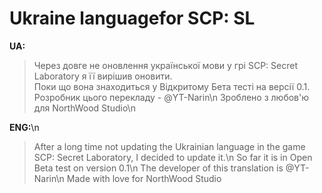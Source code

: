 # Ukraine languagefor SCP: SL

**UA:**
> Через довге не оновлення української мови у грі SCP: Secret Laboratory я її вирішив оновити.   
Поки що вона знаходиться у Відкритому Бета тесті на версії 0.1.                                  
Розробник цього перекладу - @YT-Narin\n
Зроблено з любов'ю для NorthWood Studio\n

**ENG:**\n
> After a long time not updating the Ukrainian language in the game SCP: Secret Laboratory, I decided to update it.\n
So far it is in Open Beta test on version 0.1\n
The developer of this translation is @YT-Narin\n
Made with love for NorthWood Studio
